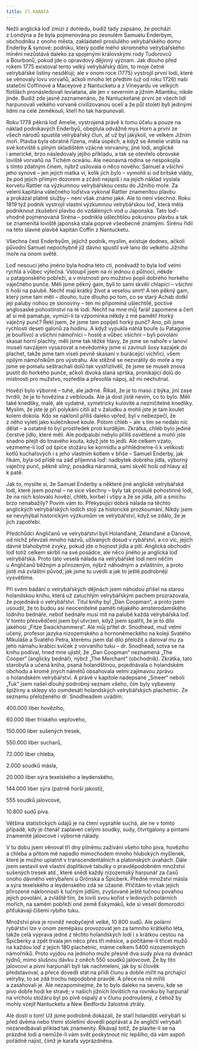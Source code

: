 ```yaml
---
title: Cl.KARAFA
---
```


Nežli anglická loď zmizí z dohledu, budiž tady zapsáno, že pochází z Londýna a že byla pojmenována po zesnulém Samuelu Enderbym, obchodníku z onoho města, zakladateli proslulého velrybářského domu Enderby & synové; podniku, který podle mého skromného velrybářského mínění nezůstává daleko za spojenými královskými rody Tudorovců a Bourbonů, pokud jde o opravdový dějinný význam. Jak dlouho před rokem 1775 existoval tento velký velrybářský dům, to moje četné velrybářské listiny nesdělují; ale v onom roce (1775) vystrojil první lodi, které se věnovaly lovu vorvaňů, ačkoli mnoho let předtím (už od roku 1726) naši stateční Coffinové a Maceyové z Nantucketu a z Vineyardu ve velkých flotilách pronásledovali leviatana, ale jen v severním a jižním Atlantiku, nikde jinde. Budiž zde jasně zaznamenáno, že Nantuckeťané první ze všech lidí harpunovali velkého vorvaně civilizovanou ocelí a že půl století byli jedinými lidmi na celé zeměkouli, kteří ho tak harpunovali.

Roku 1778 pěkná loď Amelie, vystrojená právě k tomu účelu a pouze na náklad podnikavých Enderbyů, obeplula odvážně mys Horn a první ze všech národů spustila velrybářský člun, ať už byl jakýkoli, ve velkém Jižním moři. Plavba byla obratně řízena, měla úspěch, a když se Amelie vrátila na své kotviště s plným skladištěm vzácné vorvaniny, jiné lodi, anglické i americké, brzo následovaly jejího příkladu, a tak se otevřelo obrovské loviště vorvaňů na Tichém oceánu. Ale neúnavná rodina se nespokojila s tímto zdatným činem, nýbrž usilovala o něco nového: Samuel a všichni jeho synové – jen jejich matka ví, kolik jich bylo – vymohli si od britské vlády, že pod jejich přímým dozorem a zčásti nejspíš i na jejich náklad vyslala korvetu Rattler na výzkumnou velrybářskou cestu do Jižního moře. Za velení kapitána válečného loďstva vykonal Rattler znamenitou plavbu a prokázal platné služby – není však známo jaké. Ale to není všechno. Roku 1819 týž podnik vystrojil vlastní výzkumnou velrybářskou loď, která měla podniknout zkušební plavbu do vzdálených vod u Japonska. Tato loď– vhodně pojmenovaná Siréna – podnikla ušlechtilou pokusnou plavbu a tak se znamenitá loviště japonská stala poprvé všeobecně známými. Sirénu řídil na této slavné plavbě kapitán Coffin z Nantucketu.

Všechna čest Enderbyům, jejichž podnik, myslím, existuje dodnes, ačkoli původní Samuel nepochybně již dávno spustil své lano do velkého Jižního moře na onom světě.

Loď nesoucí jeho jméno byla hodna této cti, poněvadž to byla loď velmi rychlá a vůbec výtečná. Vstoupil jsem na ni jednou o půlnoci, někde u patagonského pobřeží, a v místnosti pro mužstvo popil dobrého horkého vaječného punče. Měli jsme pěkný gam, byli to samí skvělí chlapíci – všichni ti hoši na palubě. Nechť mají krátký život a veselou smrt! A ten pěkný gam, který jsme tam měli – dlouho, tuze dlouho po tom, co se starý Achab dotkl její paluby nohou ze slonoviny – ten mi připomíná ušlechtilé, poctivé anglosaské pohostinství na té lodi. Nechť na mne můj farář zapomene a čert ať si mě pamatuje, vymizí-li ta vzpomínka někdy z mé paměti! Horký vaječný punč? Řekl jsem, že jsme tam popíjeli horký punč? Ano, pili jsme rychlostí deseti galonů za hodinu. A když vypukla náhlá bouře (u Patagonie je bouřlivo) a všichni námořníci – hosté a vůbec všichni – byli povoláni skasat horní plachty, měli jsme tak těžké hlavy, že jsme se nahoře v lanoví museli navzájem vysazovat a nevědomky jsme si zavinuli šosy kazajek do plachet, takže jsme tam viseli pevně skasaní v burácející vichřici, všem opilým námořníkům pro výstrahu. Ale stěžně se nezvrátily do moře a my jsme se pomalu seštrachali dolů tak vystřízlivělí, že jsme se museli znova pustit do horkého punče, ačkoli divoká slaná sprška, pronikající dolů do místnosti pro mužstvo, rozředila a přesolila nápoj, až mi nechutnal.

Hovězí bylo výborné – tuhé, ale jadrné. Říkali, že je to maso z býka, jiní zase tvrdili, že je to hovězina z velblouda. Ale já dost jistě nevím, co to bylo. Měli také knedlíky, malé, ale vydatné, symetricky kulovité a nezničitelné knedlíky. Myslím, že jste je při polykání cítili až v žaludku a mohli jste je tam koulet kolem dokola. Kdo se naklonil příliš daleko vpřed, byl v nebezpečí, že z něho vyletí jako kulečníkové koule. Potom chléb – ale s tím se nedalo nic dělat – a ostatně to byl prostředek proti kurdějím. Zkrátka, chléb bylo jediné čerstvé jídlo, které měli. Ale podpalubí nebylo příliš osvětlené a mohli jste snadno přejít do tmavého kouta, když jste to jedli. Ale celkem vzato, vezmeme-li loď od špice stožáru ke kormidlu a přihlédneme-li k velikosti kotlů kuchařových i s jeho vlastním kotlem v břiše – Samuel Enderby, jak říkám, byla od přídě na záď příjemná loď: nadbytek dobrého jídla, výborný vaječný punč, pěkně silný; posádka náramná, samí skvělí hoši od hlavy až k patě.

Jak to, myslíte si, že Samuel Enderby a některé jiné anglické velrybářské lodi, které jsem poznal – ne sice všechny – byly tak proslulé pohostinné lodi, že na nich kolovalo hovězí, chléb, korbel i vtipy a že se jídla, pití a smíchu brzo nenabažily? Povím vám to. Překypující dobrá nálada na těchto anglických velrybářských lodích stojí za historické prozkoumání. Nikdy jsem se nevyhýbal historickým výzkumům ve velrybářství, když se zdálo, že je jich zapotřebí.

Předchůdci Angličanů ve velrybářství byli Holanďané, Zélanďané a Dánové, od nichž převzali mnoho názvů, užívaných dosud v rybářství, a co víc, jejich dávné blahobytné zvyky, pokud jde o hojnost jídla a pití. Anglická obchodní loď totiž celkem skrblí na své posádce, ale něco jiného je anglická loď velrybářská. Proto tato veselá nálada na velrybářské lodi není něčím u Angličanů běžným a přirozeným, nýbrž náhodným a zvláštním, a proto jistě má zvláštní původ, jak jsme tu uvedli a jak to ještě podrobněji vysvětlíme.

Při svém bádání o velrybářských dějinách jsem náhodou přišel na starou holandskou knihu, která už zatuchlým velrybářským pachem prozrazovala, že pojednává o velrybářství. Titul knihy byl „Dan Coopman“, a proto jsem usoudil, že to budou asi neocenitelné paměti nějakého amsterodamského lodního bednáře, neboť bednáře musí mít na palubě každá velrybářská loď. V tomto přesvědčení jsem byl utvrzen, když jsem spatřil, že je to dílo jakéhosi „Fitze Swackhammera“. Ale můj přítel dr. Snodhead, muž velmi učený, profesor jazyka nizozemského a hornoněmeckého na koleji Svatého Mikuláše a Svatého Petra, kterému jsem dal dílo přeložit a daroval mu za jeho námahu krabici svíček z vorvaního tuku – dr. Snodhead, sotva se na knihu podíval, hned mne ujistil, že „Dan Coopman“ neznamená „The Cooper“ (anglicky bednář), nýbrž „The Merchant“ (obchodník). Zkrátka, tato starobylá a učená kniha, psaná holandštinou, pojednávala o holandském obchodu a kromě jiných námětů obsahovala velmi zajímavou zprávu o holandském velrybářství. A právě v kapitole nadepsané „Smeer“ neboli „Tuk“ jsem našel dlouhý podrobný seznam všeho, čím byly vybaveny špižírny a sklepy sto osmdesáti holandských velrybářských plachetnic. Ze seznamu přeloženého dr. Snodheadem uvádím:

400.000 liber hovězího,

60.000 liber fríského vepřového,

150.000 liber sušených tresek,

550.000 liber sucharů,

72.000 liber chleba,

2.000 soudků másla,

20.000 liber sýra texelského a leydenského,

144.000 liber sýra (patrně horší jakosti),

555 soudků jalovcové,

10.800 sudů piva.

Většina statistických údajů je na čtení vyprahle suchá, ale ne v tomto případě, kdy je čtenář zaplaven celými soudky, sudy, čtvrtgalony a pintami znamenité jalovcové i výborné nálady.

V tu dobu jsem věnoval tři dny pilnému zažívání všeho toho piva, hovězího a chleba a přitom mě napadlo mimochodem mnoho hlubokých myšlenek, které je možno uplatnit v transcendentálních a platonských úvahách. Dále jsem sestavil své vlastní doplňkové tabulky o pravděpodobném množství sušených tresek atd., které snědl každý nizozemský harpunář za časů onoho dávného velrybaření u Grónska a Špicberk. Předně množství másla a sýra texelského a leydenského zdá se úžasné. Přičítám to však jejich přirozené náklonnosti k tučným jídlům, zvyšované ještě tučnou povahou jejich povolání, a zvláště tím, že lovili svou kořist v ledových polárních mořích, na samém pobřeží oné země Eskymáků, kde si veselí domorodci přiťukávají číšemi rybího tuku.

Množství piva je rovněž neobyčejně velké, 10 800 sudů. Ale polární rybářství lze v onom zeměpásu provozovat jen za tamního krátkého léta, takže celá výprava jedné z těchto holandských lodí i s krátkou cestou na Špicberky a zpět trvala jen něco přes tři měsíce, a počítáme-li třicet mužů na každou loď z jejich 180 plachetnic, máme celkem 5400 nizozemských námořníků. Proto vyjdou na jednoho muže přesně dva sudy piva na dvanáct týdnů, mimo slušnou dávku z oněch 550 soudků jalovcové. Že by tito jalovcoví a pivní harpunáři byli tak nachmelení, jak by si člověk představoval, a přece dovedli stát na přídi člunu a dobře mířit na prchající velryby, to se zdá trochu nepodobné pravdě. A přece na ně mířili a zasahovali je. Ale nezapomínejme, že to bylo daleko na severu, kde se pivo dobře hodí ke stravě; v našich jižních lovištích na rovníku by harpunář na vrcholu stožáru byl po pivě ospalý a v člunu podroušený, z čehož by mohly vzejít Nantucketu a New Bedfordu žalostné ztráty.

Ale dosti o tom! Už jsme podrobně dokázali, že staří holandští velrybáři si před dvěma nebo třemi stoletími dovedli popřávat a že angličtí velrybáři nezanedbávali příklad tak znamenitý. Říkávají totiž, že plavíte-li se na prázdné lodi a nemůže-li vám svět poskytnout nic lepšího, dá vám aspoň pořádně najíst, čímž je karafa vyprázdněna.
